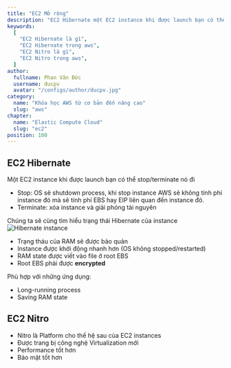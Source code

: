 ```yaml
---
title: "EC2 Mở rộng"
description: "EC2 Hibernate một EC2 instance khi được launch bạn có thể stop/terminate nó đi. Nitro là Platform cho thế hệ sau của EC2 instances"
keywords:
  [
    "EC2 Hibernate là gì",
    "EC2 Hibernate trong aws",
    "EC2 Nitro là gì",
    "EC2 Nitro trong aws",
  ]
author:
  fullname: Phan Văn Đức
  username: ducpv
  avatar: "/configs/author/ducpv.jpg"
category:
  name: "Khóa học AWS từ cơ bản đến nâng cao"
  slug: "aws"
chapter:
  name: "Elastic Compute Cloud"
  slug: "ec2"
position: 100
---
```


## EC2 Hibernate

Một EC2 instance khi được launch bạn có thể stop/terminate nó đi

- Stop: OS sẽ shutdown process, khi stop instance AWS sẽ không tính phí instance đó mà sẽ tính phí EBS hay EIP liên quan đến instance đó.
- Terminate: xóa instance và giải phóng tài nguyên

Chúng ta sẽ cùng tìm hiểu trạng thái Hibernate của instance ![Hibernate instance](https://docs.aws.amazon.com/AWSEC2/latest/UserGuide/images/hibernation-flow.png)

- Trạng tháu của RAM sẽ được bảo quản
- Instance được khởi động nhanh hơn (OS không stopped/restarted)
- RAM state được viết vào file ở root EBS
- Root EBS phải được **encrypted**

Phù hợp với những ứng dụng:

- Long-running process
- Saving RAM state

## EC2 Nitro

- Nitro là Platform cho thế hệ sau của EC2 instances
- Được trang bị công nghệ Virtualization mới
- Performance tốt hơn
- Bảo mật tốt hơn
